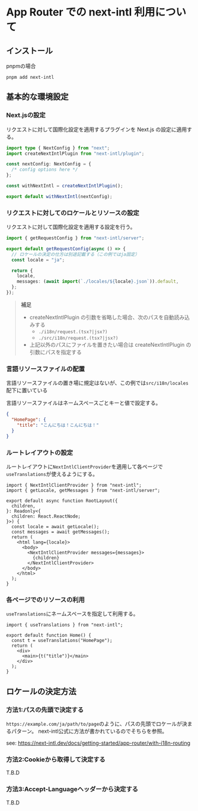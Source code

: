 # App Router での next-intl 利用について

## インストール

pnpmの場合

```
pnpm add next-intl
```

## 基本的な環境設定

### Next.jsの設定

リクエストに対して国際化設定を適用するプラグインを Next.js の設定に適用する。

```typescript:next.config.ts
import type { NextConfig } from "next";
import createNextIntlPlugin from "next-intl/plugin";

const nextConfig: NextConfig = {
  /* config options here */
};

const withNextIntl = createNextIntlPlugin();

export default withNextIntl(nextConfig);
```

### リクエストに対してのロケールとリソースの設定

リクエストに対して国際化設定を適用する設定を行う。

```typescript:src/i18n/request.ts
import { getRequestConfig } from "next-intl/server";

export default getRequestConfig(async () => {
  // ロケールの決定の仕方は別途記載する（この例ではja固定）
  const locale = "ja";

  return {
    locale,
    messages: (await import(`./locales/${locale}.json`)).default,
  };
});
```

> **補足**
>
> - createNextIntlPlugin の引数を省略した場合、次のパスを自動読み込みする
>   - `./i18n/request.(tsx?|jsx?)`
>   - `./src/i18n/request.(tsx?|jsx?)`
> - 上記以外のパスにファイルを置きたい場合は createNextIntlPlugin の引数にパスを指定する

### 言語リソースファイルの配置

言語リソースファイルの置き場に規定はないが、この例では`src/i18n/locales`配下に置いている

言語リソースファイルはネームスペースごとキーと値で設定する。

```json:src/i18n/locales/ja.json
{
  "HomePage": {
    "title": "こんにちは！こんにちは！"
  }
}
```

### ルートレイアウトの設定

ルートレイアウトに`NextIntlClientProvider`を適用して各ページで`useTranslations`が使えるようにする。

```typescript:src/app/layout.tsx
import { NextIntlClientProvider } from "next-intl";
import { getLocale, getMessages } from "next-intl/server";

export default async function RootLayout({
  children,
}: Readonly<{
  children: React.ReactNode;
}>) {
  const locale = await getLocale();
  const messages = await getMessages();
  return (
    <html lang={locale}>
      <body>
        <NextIntlClientProvider messages={messages}>
          {children}
        </NextIntlClientProvider>
      </body>
    </html>
  );
}
```

### 各ページでのリソースの利用

`useTranslations`にネームスペースを指定して利用する。

```typescript:src/app/page.tsx
import { useTranslations } from "next-intl";

export default function Home() {
  const t = useTranslations("HomePage");
  return (
    <div>
      <main>{t("title")}</main>
    </div>
  );
}
```

## ロケールの決定方法

### 方法1:パスの先頭で決定する

`https://example.com/ja/path/to/page`のように、パスの先頭でロケールが決まるパターン。
next-intl公式に方法が書かれているのでそちらを参照。

see: https://next-intl.dev/docs/getting-started/app-router/with-i18n-routing

### 方法2:Cookieから取得して決定する

T.B.D

### 方法3:Accept-Languageヘッダーから決定する

T.B.D
